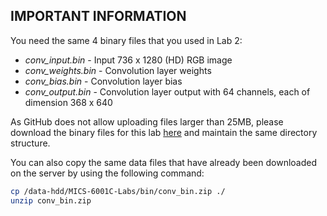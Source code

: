 ## IMPORTANT INFORMATION

You need the same 4 binary files that you used in Lab 2:
- *conv_input.bin* - Input 736 x 1280 (HD) RGB image
- *conv_weights.bin* - Convolution layer weights
- *conv_bias.bin* - Convolution layer bias
- *conv_output.bin* - Convolution layer output with 64 channels, each of dimension 368 x 640

As GitHub does not allow uploading files larger than 25MB, please download the binary files for this lab [here](https://www.dropbox.com/scl/fo/a1mn72ulpqtbu56xfclhs/AAHy2aatAua-qTWC11Eu7Gg?rlkey=dyjqa3xz8jxhjidynk02cwtme&st=7wvzx6il&dl=0) and maintain the same directory structure.

You can also copy the same data files that have already been downloaded on the server by using the following command:
```bash
cp /data-hdd/MICS-6001C-Labs/bin/conv_bin.zip ./
unzip conv_bin.zip
```